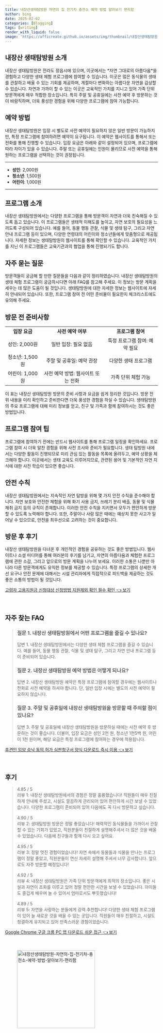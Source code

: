 ```yaml
---
title: 내장산생태탐방원 자연의 집 전기차 충전소 예약 방법 알아보기 편리함
author: bing
date: 2025-02-02
categories: [Blogging]
tags: [writing]
render_with_liquid: false
image: 'https://afficreate.github.io/assets/img/thumbnail/내장산생태탐방원-자연의-집-전기차-충전소-예약-방법-알아보기-편리함.webp'
---
```



<h2 id='내장산_생태탐방원_소개'>내장산 생태탐방원 소개</h2>

<p>내장산 생태탐방원은 전라도 정읍시에 있으며, 이곳에서는 *자연 그대로의 아름다움*을 경험하고 다양한 생태 체험 프로그램에 참여할 수 있습니다. 이곳은 많은 동식물의 생태를 관찰하고 배울 수 있는 기회를 제공하며, 계절마다 변화하는 아름다운 자연을 감상할 수 있습니다. 자연과 가까이 할 수 있는 이곳은 교육적인 가치를 지니고 있어 가족 단위 방문객에게 매우 적합한 장소입니다. 특히 주말 및 공휴일에는 사전 예약 후 방문하는 것이 바람직하며, 더욱 풍성한 경험을 위해 다양한 프로그램에 참여 가능합니다.</p>

<h2 id='예약_방법'>예약 방법</h2>

<p>내장산 생태탐방원은 입장 시 별도로 사전 예약이 필요하지 않은 일반 방문이 가능하지만, 특정 프로그램에 참여하려면 예약이 요구됩니다. 이 예약은 웹사이트를 통해서 또는 전화를 통해 진행할 수 있습니다. 입장 요금은 아래와 같이 설정되어 있으며, 프로그램에 따라 차이가 있을 수 있습니다. 주말 또는 공휴일에는 인원이 몰리므로 사전 예약을 통해 원하는 프로그램을 선택하는 것이 권장됩니다.</p>

<hr />

<ul>
    <li><b>성인</b>: 2,000원</li>
    <li><b>청소년</b>: 1,500원</li>
    <li><b>어린이</b>: 1,000원</li>
</ul>

<hr />

<h2 id='프로그램_소개'>프로그램 소개</h2>

<p>내장산 생태탐방원에서는 다양한 프로그램을 통해 방문객이 자연과 더욱 친숙해질 수 있도록 돕고 있습니다. 이 프로그램들은 생태적 이해도를 높이고, 자연 보호의 필요성을 느끼도록 구성되어 있습니다. 예를 들어, 동물 행동 관찰, 식물 및 생태 탐구, 그리고 자연 안내 프로그램 등이 있으며, 다양한 연령대의 어린이와 청소년들에게 맞춤형으로 제공됩니다. 자세한 정보는 생태탐방원의 웹사이트를 통해 확인할 수 있습니다. 교육적인 가치를 지닌 이 프로그램들은 교육기관과의 협업을 통해 진행되기도 합니다.</p>

<h2 id='자주_묻는_질문'>자주 묻는 질문</h2>

<p>방문객들이 궁금해 할 만한 질문들을 다음과 같이 정리하였습니다. 내장산 생태탐방원의 생태 체험 프로그램이 궁금하시다면 아래 FAQ를 참고해 주세요. 이 정보는 방문 계획을 세우는 데 많은 도움이 될 것입니다. 생태탐방원에 대한 자세한 정보는 웹사이트에 자세히 안내되어 있습니다. 또한, 프로그램 참여 전 어떤 준비물이 필요한지 체크리스트에도 유의해 주세요.</p>

<h2 id='방문_전_준비사항'>방문 전 준비사항</h2>

<table>
    <tr>
        <td style="text-align: center; height: 17px;"><b>입장 요금</b></td>
        <td style="text-align: center; height: 17px;"><b>사전 예약 여부</b></td>
        <td style="text-align: center; height: 17px;"><b>프로그램 참여</b></td>
    </tr>
    <tr>
        <td style="text-align: center; height: 17px;">성인: 2,000원</td>
        <td style="text-align: center; height: 17px;">일반 입장: 필요 없음</td>
        <td style="text-align: center; height: 17px;">특정 프로그램 참여: 예약 필요</td>
    </tr>
    <tr>
        <td style="text-align: center; height: 17px;">청소년: 1,500원</td>
        <td style="text-align: center; height: 17px;">주말 및 공휴일: 예약 권장</td>
        <td style="text-align: center; height: 17px;">다양한 생태 프로그램</td>
    </tr>
    <tr>
        <td style="text-align: center; height: 17px;">어린이: 1,000원</td>
        <td style="text-align: center; height: 17px;">사전 예약 방법: 웹사이트 또는 전화</td>
        <td style="text-align: center; height: 17px;">가족 단위 체험 가능</td>
    </tr>
</table>

<p>이 표는 내장산 생태탐방원 방문의 준비 사항과 요금을 쉽게 정리한 것입니다. 방문 전 위 내용을 미리 확인하고 준비한다면 더욱 풍성한 경험을 하실 수 있습니다. 생태탐방원의 주요 프로그램에 대해 미리 정보를 얻고, 친구 및 가족과 함께 참여하시는 것도 좋은 방법입니다.</p>

<h2 id='프로그램_참여_팁'>프로그램 참여 팁</h2>

<p>프로그램에 참여하기 전에는 반드시 웹사이트를 통해 프로그램 일정을 확인하세요. 프로그램 참여 시 더욱 알찬 경험을 위해 사전 조사와 준비가 필요합니다. 생태 탐방원 내에서는 다양한 활동이 진행되므로 미리 관심 있는 활동을 목록에 올려두고, 예약 상황을 체크해야 합니다. 이곳에서는 생태 교육도 이루어지므로, 관련된 용어 및 기본적인 자연 지식에 대한 사전 학습이 있으면 좋습니다.</p>

<h2 id='안전_수칙'>안전 수칙</h2>

<p>내장산 생태탐방원에서는 지속적인 자연 탐방을 위해 몇 가지 안전 수칙을 준수해야 합니다. 자연 보호와 안전한 체험을 위해 화기 사용 금지, 쓰레기 분리 배출, 동물 및 식물 채취 금지 등의 규칙이 존재합니다. 이러한 안전 수칙을 지키면서 모두가 편안하게 방문할 수 있도록 노력해야 합니다. 또한, 주말이나 사람 많은 때에는 예상치 못한 사고가 일어날 수 있으므로, 안전을 최우선으로 고려하는 것이 중요합니다.</p>

<h2 id='방문_후_후기'>방문 후 후기</h2>

<p>내장산 생태탐방원을 다녀온 후 개인적인 경험을 공유하는 것도 좋은 방법입니다. 웹사이트나 소셜 미디어를 통해 여러분의 후기를 남기고, 자연의 아름다움과 체험한 프로그램에 관한 소감, 그리고 앞으로의 방문 계획을 나누어 보세요. 이러한 소통은 나뿐만 아니라 다른 방문객에게도 유익한 정보를 제공할 수 있습니다. 특정 프로그램의 상세한 개선 요구나 안전 문제에 대해서는 시설 관리자에게 직접적으로 피드백을 제공하는 것도 좋은 소통의 방법이 될 것입니다.</p>


<p><a class="click-button" title="고령자 고용지원금 신청대상 신청방법 지원제외 확인 필수 확인" href="https://afficreate.github.io/posts/%EA%B3%A0%EB%A0%B9%EC%9E%90-%EA%B3%A0%EC%9A%A9%EC%A7%80%EC%9B%90%EA%B8%88-%EC%8B%A0%EC%B2%AD%EB%8C%80%EC%83%81-%EC%8B%A0%EC%B2%AD%EB%B0%A9%EB%B2%95-%EC%A7%80%EC%9B%90%EC%A0%9C%EC%99%B8-%ED%99%95%EC%9D%B8-%ED%95%84%EC%88%98-%ED%99%95%EC%9D%B8/" rel="dofollow">고령자 고용지원금 신청대상 신청방법 지원제외 확인 필수 확인 👈 보기</a></p><br>
<h2 id='자주_찾는_FAQ'>자주 찾는 FAQ</h2>
<div itemscope="" itemtype="https://schema.org/FAQPage"> 
<blockquote> 
<div itemscope="" itemprop="mainEntity" itemtype="https://schema.org/Question"> 
<h3 itemprop="name">질문 1. 내장산 생태탐방원에서 어떤 프로그램을 즐길 수 있나요?</h3> 
<div itemscope="" itemprop="acceptedAnswer" itemtype="https://schema.org/Answer"> 
<span itemprop="text"> 
<p>답변 1. 내장산 생태탐방원에서는 다양한 생태 체험 프로그램을 즐길 수 있습니다. 예를 들어, 동물 행동 관찰, 식물 및 생태 탐구, 그리고 자연 안내 프로그램 등이 준비되어 있습니다.</p> 
</span> 
</div> 
</div> 

<div itemscope="" itemprop="mainEntity" itemtype="https://schema.org/Question"> 
<h3 itemprop="name">질문 2. 내장산 생태탐방원 예약 방법은 어떻게 되나요?</h3> 
<div itemscope="" itemprop="acceptedAnswer" itemtype="https://schema.org/Answer"> 
<span itemprop="text"> 
<p>답변 2. 내장산 생태탐방원 예약은 특정 프로그램에 참여할 경우에는 웹사이트나 전화로 사전 예약을 하셔야 합니다. 단, 일반 입장 시에는 별도의 사전 예약이 필요하지 않습니다.</p> 
</span> 
</div> 
</div> 

<div itemscope="" itemprop="mainEntity" itemtype="https://schema.org/Question"> 
<h3 itemprop="name">질문 3. 주말 및 공휴일에 내장산 생태탐방원을 방문할 때 주의할 점이 있나요?</h3> 
<div itemscope="" itemprop="acceptedAnswer" itemtype="https://schema.org/Answer"> 
<span itemprop="text"> 
<p>답변 3. 주말 및 공휴일에 내장산 생태탐방원을 방문하실 때에는 사전 예약 후 방문하는 것이 좋습니다. 더불어, 입장 요금은 성인 2천 원, 청소년 1천5백 원, 어린이 1천 원이며, 해당 요금은 특정 프로그램에 참여하는 경우에 적용됩니다.</p> 
</span> 
</div> 
</div> 
</blockquote> 
</div>
<p><a class="click-button" title="후견인 입양 승낙 동의 허가 심판청구서 양식 다운로드 즉시 이용" href="https://afficreate.github.io/posts/%ED%9B%84%EA%B2%AC%EC%9D%B8-%EC%9E%85%EC%96%91-%EC%8A%B9%EB%82%99-%EB%8F%99%EC%9D%98-%ED%97%88%EA%B0%80-%EC%8B%AC%ED%8C%90%EC%B2%AD%EA%B5%AC%EC%84%9C-%EC%96%91%EC%8B%9D-%EB%8B%A4%EC%9A%B4%EB%A1%9C%EB%93%9C-%EC%A6%89%EC%8B%9C-%EC%9D%B4%EC%9A%A9/" rel="dofollow">후견인 입양 승낙 동의 허가 심판청구서 양식 다운로드 즉시 이용 👈 보기</a></p><br>
<h2 id='후기'>후기</h2>
<div itemscope itemtype="https://schema.org/Product">
  <blockquote>
  <div itemprop="review" itemscope itemtype="https://schema.org/Review">
      <div itemprop="reviewRating" itemscope itemtype="https://schema.org/Rating"> <span itemprop="ratingValue">4.85</span> / <span itemprop="bestRating">5</span> </div>
      <span itemprop="reviewBody">리뷰 1: 내장산 생태탐방원에서의 경험은 정말 훌륭했습니다! 직원들이 매우 친절하게 안내해 주셨고, 시설도 깔끔하게 관리되어 있어 편안하게 시간 보낼 수 있었습니다. 다양한 프로그램이 준비되어 있어 다음에도 꼭 다시 방문하고 싶습니다.</span>
  </div>
  <br>
  <div itemprop="review" itemscope itemtype="https://schema.org/Review">
      <div itemprop="reviewRating" itemscope itemtype="https://schema.org/Rating"> <span itemprop="ratingValue">4.90</span> / <span itemprop="bestRating">5</span> </div>
      <span itemprop="reviewBody">리뷰 2: 생태탐방원 방문은 정말 좋았습니다! 매력적인 동식물들을 가까이서 관찰할 수 있는 기회가 있었고, 직원분들이 친절하게 설명해주셔서 더 많은 것을 배울 수 있었습니다. 다음에 친구들과 함께 다시 오고 싶어요.</span>
  </div>
  <br>
  <div itemprop="review" itemscope itemtype="https://schema.org/Review">
      <div itemprop="reviewRating" itemscope itemtype="https://schema.org/Rating"> <span itemprop="ratingValue">4.95</span> / <span itemprop="bestRating">5</span> </div>
      <span itemprop="reviewBody">리뷰 3: 정말 멋진 경험이었습니다! 자연 속에서 동물들과 식물을 만나는 프로그램이 정말 좋았고, 직원분들이 연신 자세히 설명해 주셔서 너무 감사합니다. 앞으로도 자주 방문할 예정입니다!</span>
  </div>
  <br>
  <div itemprop="review" itemscope itemtype="https://schema.org/Review">
      <div itemprop="reviewRating" itemscope itemtype="https://schema.org/Rating"> <span itemprop="ratingValue">4.92</span> / <span itemprop="bestRating">5</span> </div>
      <span itemprop="reviewBody">리뷰 4: 내장산 생태탐방원은 가족 단위 방문객에게 최적의 장소입니다. 좋은 시설과 자연이 조화를 이루고 있어 정말 편안한 시간을 보낼 수 있었습니다. 아이들도 즐겁게 배우며 놀 수 있어서 엄마로서도 뿌듯했습니다!</span>
  </div>
  <br>
  <div itemprop="review" itemscope itemtype="https://schema.org/Review">
      <div itemprop="reviewRating" itemscope itemtype="https://schema.org/Rating"> <span itemprop="ratingValue">4.89</span> / <span itemprop="bestRating">5</span> </div>
      <span itemprop="reviewBody">리뷰 5: 자연을 사랑하는 분들에게 강력 추천합니다! 다양한 생태 체험 프로그램이 있어 늘 새로운 것을 배울 수 있는 곳입니다. 직원들이 매우 친절하고, 시설도 청결하게 유지되고 있어 만족스러운 경험이었습니다.</span>
  </div>
  </blockquote>
</div>
<p><a class="click-button" title="Google Chrome 구글 크롬 PC 앱 다운로드 쉬운 접근" href="https://afficreate.github.io/posts/Google-Chrome-%EA%B5%AC%EA%B8%80-%ED%81%AC%EB%A1%AC-PC-%EC%95%B1-%EB%8B%A4%EC%9A%B4%EB%A1%9C%EB%93%9C-%EC%89%AC%EC%9A%B4-%EC%A0%91%EA%B7%BC/" rel="dofollow">Google Chrome 구글 크롬 PC 앱 다운로드 쉬운 접근 👈 보기</a></p><br>
<figure class="image"><img src="https://afficreate.github.io/assets/img/thumbnail/내장산생태탐방원-자연의-집-전기차-충전소-예약-방법-알아보기-편리함.webp" alt="내장산생태탐방원-자연의-집-전기차-충전소-예약-방법-알아보기-편리함" width="256" height="256"></figure>